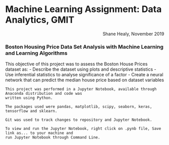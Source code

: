 # Machine Learning Assignment: Data Analytics, GMIT
<p dir='rtl' align='right'>Shane Healy, November 2019

### Boston Housing Price Data Set Analysis with Machine Learning and Learning Algorithms
    
This objective of this project was to assess the Boston House Prices dataset as:
    - Describe the dataset using plots and descriptive statistics
    - Use inferential statistics to analyse significance of a factor
    - Create a neural network that can predict the median house price based on dataset variables


    This project was performed in a Jupyter Notebook, available through Anaconda distribution and code was 
    written using Python.

    The packages used were pandas, matplotlib, scipy, seaborn, keras, tensorflow and sklearn.

    Git was used to track changes to repository and Jupyter Notebook.

    To view and run the Jupyter Notebook, right click on .pynb file, Save link as... to your machine and 
    run Jupyter Notebook through Command Line.
    
   
